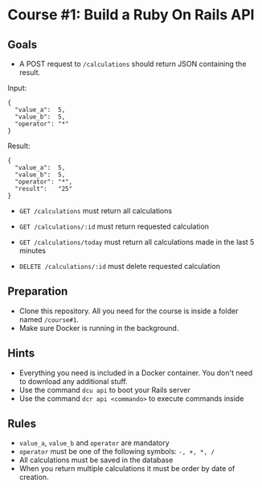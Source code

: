 # Course #1: Build a Ruby On Rails API

## Goals

* A POST request to `/calculations` should return JSON containing the result.

Input:
```
{
  "value_a":  5,
  "value_b":  5,
  "operator": "*"
}
```

Result:
```
{
  "value_a":  5,
  "value_b":  5,
  "operator": "*",
  "result":   "25"
}
```

* `GET /calculations` must return all calculations

* `GET /calculations/:id` must return requested calculation

* `GET /calculations/today` must return all calculations made in the last 5 minutes

* `DELETE /calculations/:id` must delete requested calculation


## Preparation
* Clone this repository. All you need for the course is inside a folder named `/course#1`.
* Make sure Docker is running in the background.

## Hints
* Everything you need is included in a Docker container. You don't need to download
any additional stuff.
* Use the command `dcu api` to boot your Rails server
* Use the command `dcr api <commando>` to execute commands inside 

## Rules
* `value_a`, `value_b` and `operator` are mandatory
* `operator` must be one of the following symbols: `-, +, *, /`
* All calculations must be saved in the database
* When you return multiple calculations it must be order by date of creation.